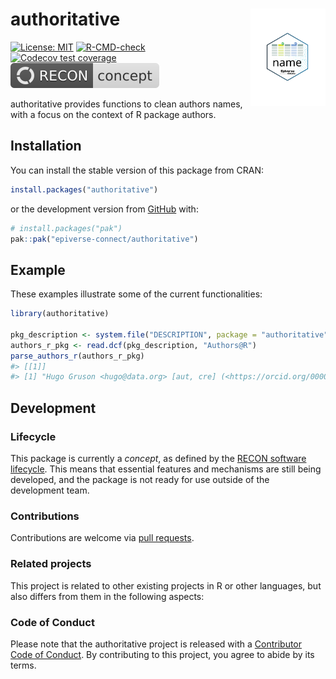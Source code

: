 
<!-- README.md is generated from README.Rmd. Please edit that file. -->
<!-- The code to render this README is stored in .github/workflows/render-readme.yaml -->
<!-- Variables marked with double curly braces will be transformed beforehand: -->
<!-- `packagename` is extracted from the DESCRIPTION file -->
<!-- `gh_repo` is extracted via a special environment variable in GitHub Actions -->

# authoritative <img src="man/figures/logo.svg" align="right" width="120" alt="" />

<!-- badges: start -->

[![License:
MIT](https://img.shields.io/badge/License-MIT-yellow.svg)](https://opensource.org/license/mit/)
[![R-CMD-check](https://github.com/epiverse-connect/authoritative/actions/workflows/R-CMD-check.yaml/badge.svg)](https://github.com/epiverse-connect/authoritative/actions/workflows/R-CMD-check.yaml)
[![Codecov test
coverage](https://codecov.io/gh/epiverse-connect/authoritative/branch/main/graph/badge.svg)](https://app.codecov.io/gh/epiverse-connect/authoritative?branch=main)
[![lifecycle-concept](https://raw.githubusercontent.com/reconverse/reconverse.github.io/master/images/badge-concept.svg)](https://www.reconverse.org/lifecycle.html#concept)
<!-- badges: end -->

authoritative provides functions to clean authors names, with a focus on
the context of R package authors.

## Installation

You can install the stable version of this package from CRAN:

``` r
install.packages("authoritative")
```

or the development version from [GitHub](https://github.com/) with:

``` r
# install.packages("pak")
pak::pak("epiverse-connect/authoritative")
```

## Example

These examples illustrate some of the current functionalities:

``` r
library(authoritative)

pkg_description <- system.file("DESCRIPTION", package = "authoritative")
authors_r_pkg <- read.dcf(pkg_description, "Authors@R")
parse_authors_r(authors_r_pkg)
#> [[1]]
#> [1] "Hugo Gruson <hugo@data.org> [aut, cre] (<https://orcid.org/0000-0002-4094-1476>)"
```

## Development

### Lifecycle

This package is currently a *concept*, as defined by the [RECON software
lifecycle](https://www.reconverse.org/lifecycle.html). This means that
essential features and mechanisms are still being developed, and the
package is not ready for use outside of the development team.

### Contributions

Contributions are welcome via [pull
requests](https://github.com/epiverse-connect/authoritative/pulls).

### Related projects

This project is related to other existing projects in R or other
languages, but also differs from them in the following aspects:

### Code of Conduct

Please note that the authoritative project is released with a
[Contributor Code of
Conduct](https://github.com/epiverse-trace/.github/blob/main/CODE_OF_CONDUCT.md).
By contributing to this project, you agree to abide by its terms.

